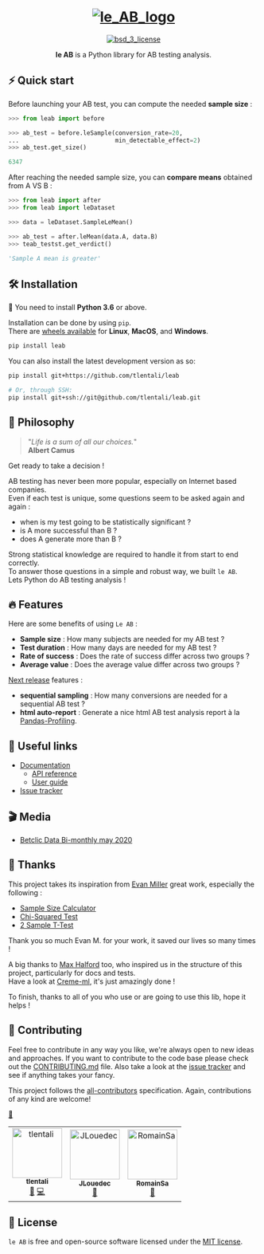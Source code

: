 <h1 align="center";
    font-family: Georgia, sans-serif; 
    text-decoration: none;
    background: #ffbdfb;
    padding: 3px 6px;
    color: #000;
    font-size: 28px;>
    <a href="#"><img src="./docs/_static/logo.svg"  alt="le_AB_logo" /></a></h1>

<p align="center">
  <!-- License -->
  <a href="https://opensource.org/licenses/BSD-3-Clause">
    <img src="https://img.shields.io/badge/License-MIT-blue.svg?style=flat-square" alt="bsd_3_license">
  </a>
</p>

<p align="center">
  <b>le AB</b> is a Python library for AB testing analysis.
</p>

## ⚡️ Quick start

Before launching your AB test, you can compute the needed **sample size** :

```python
>>> from leab import before

>>> ab_test = before.leSample(conversion_rate=20,
...                           min_detectable_effect=2)
>>> ab_test.get_size()

6347
```

After reaching the needed sample size, you can **compare means** obtained from A VS B :

```python
>>> from leab import after
>>> from leab import leDataset

>>> data = leDataset.SampleLeMean()

>>> ab_test = after.leMean(data.A, data.B)
>>> teab_testst.get_verdict()

'Sample A mean is greater'
```

## 🛠 Installation

:snake: You need to install **Python 3.6** or above.

Installation can be done by using `pip`.  
There are [wheels available](https://pypi.org/project/leab/#files) for **Linux**, **MacOS**, and **Windows**.

```bash
pip install leab
```

You can also install the latest development version as so:

```bash
pip install git+https://github.com/tlentali/leab

# Or, through SSH:
pip install git+ssh://git@github.com/tlentali/leab.git
```

## 🥄 Philosophy

> "*Life is a sum of all our choices.*"  
> **Albert Camus**

Get ready to take a decision !

AB testing has never been more popular, especially on Internet based companies.  
Even if each test is unique, some questions seem to be asked again and again :

- when is my test going to be statistically significant ?
- is A more successful than B ?
- does A generate more than B ?

Strong statistical knowledge are required to handle it from start to end correctly.  
To answer those questions in a simple and robust way, we built `le AB`.  
Lets Python do AB testing analysis !  

## 🔥 Features

Here are some benefits of using `Le AB` :

- **Sample size** : How many subjects are needed for my AB test ?
- **Test duration** : How many days are needed for my AB test ?
- **Rate of success** : Does the rate of success differ across two groups ?
- **Average value** : Does the average value differ across two groups ?

[Next release](https://github.com/tlentali/leab/projects/1) features :

- **sequential sampling** : How many conversions are needed for a sequential AB test ?
- **html auto-report** : Generate a nice html AB test analysis report à la [Pandas-Profiling](https://github.com/pandas-profiling/pandas-profiling).

## 🔗 Useful links

- [Documentation](https://tlentali.github.io/leab/index.html)
  - [API reference](https://tlentali.github.io/leab/content/api.html)
  - [User guide](https://tlentali.github.io/leab/content/user-guide.html)
- [Issue tracker](https://github.com/tlentali/leab/issues)

## 🎬 Media

- [Betclic Data Bi-monthly may 2020](dispo_may_2020)

## 🙏 Thanks

This project takes its inspiration from [Evan Miller](https://www.evanmiller.org/) great work, especially the following :

- [Sample Size Calculator](https://www.evanmiller.org/ab-testing/sample-size.html)
- [Chi-Squared Test](https://www.evanmiller.org/ab-testing/chi-squared.html)
- [2 Sample T-Test](https://www.evanmiller.org/ab-testing/t-test.html)

Thank you so much Evan M. for your work, it saved our lives so many times !  

A big thanks to [Max Halford](https://maxhalford.github.io/) too, who inspired us in the structure of this project, particularly for docs and tests.  
Have a look at [Creme-ml](https://github.com/creme-ml/creme), it's just amazingly done !

To finish, thanks to all of you who use or are going to use this lib, hope it helps !

## 🖖 Contributing

Feel free to contribute in any way you like, we're always open to new ideas and approaches. If you want to contribute to the code base please check out the [CONTRIBUTING.md](https://github.com/tlentali/leab/blob/master/CONTRIBUTING.md) file. Also take a look at the [issue tracker](https://github.com/tlentali/leab/issues) and see if anything takes your fancy.

This project follows the [all-contributors](https://github.com/all-contributors/all-contributors) specification. Again, contributions of any kind are welcome!

<!-- ALL-CONTRIBUTORS-LIST:START - Do not remove or modify this section -->
<!-- prettier-ignore-start -->
<!-- markdownlint-disable -->
<table>
  <tr>
    <td align="center"><a href="https://github.com/tlentali"><img src="https://avatars1.githubusercontent.com/u/19271960?s=400&u=02218d9c16e739f84027bc05aa685fb4073d27a8&v=4" width="100px;" alt="tlentali"/><br /><sub><b>tlentali</b></sub></a><br /><a href="https://github.com/tlentali/leab/projects/1" title="Project Management">📆</a> <a href="https://github.com/tlentali/leab/commits?author=tlentali" title="Code">💻</a></td><a href="https://github.com/tlentali/leab/commits?author=tlentali" title="Docs">📝</a></td>
    <td align="center"><a href="https://github.com/JLouedec"><img src="https://avatars3.githubusercontent.com/u/15788750?s=400&v=4" width="100px;" alt="JLouedec"/><br /><sub><b>JLouedec</b></sub></a><br /><a href="https://github.com/tlentali/leab/commits?author=JLouedec" title="Docs">📝</a></td>
    <td align="center"><a href="https://github.com/RomainSa"><img src="https://avatars3.githubusercontent.com/u/9036267?s=400&v=4" width="100px;" alt="RomainSa"/><br /><sub><b>RomainSa</b></sub></a><br /><a href="https://github.com/tlentali/leab/commits?author=RomainSa" title="Docs">📝</a></td>
  </tr>
</table>
<!-- markdownlint-enable -->
<!-- prettier-ignore-end -->
<!-- ALL-CONTRIBUTORS-LIST:END -->

## 📜 License

```le AB``` is free and open-source software licensed under the [MIT license](https://github.com/tlentali/leab/blob/master/LICENSE).
